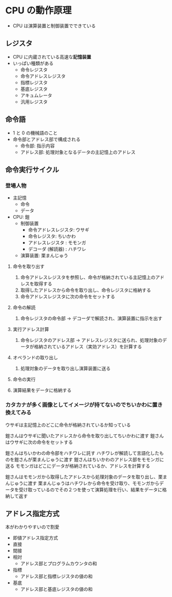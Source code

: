 # CPU の動作原理

- CPU は演算装置と制御装置でできている

## レジスタ

- CPU に内蔵されている高速な**記憶装置**
- いっぱい種類がある
  - 命令レジスタ
  - 命令アドレスレジスタ
  - 指標レジスタ
  - 基底レジスタ
  - アキュムレータ
  - 汎用レジスタ

## 命令語

- 1 と 0 の機械語のこと
- 命令部とアドレス部で構成される
  - 命令部: 指示内容
  - アドレス部: 処理対象となるデータの主記憶上のアドレス

## 命令実行サイクル

### 登場人物

- 主記憶
  - 命令
  - データ
- CPU: 鎧
  - 制御装置
    - 命令アドレスレジスタ: ウサギ
    - 命令レジスタ: ちいかわ
    - アドレスレジスタ : モモンガ
    - デコーダ (解読器) : ハチワレ
  - 演算装置: 栗まんじゅう

1. 命令を取り出す

   1. 命令アドレスレジスタを参照し、命令が格納されている主記憶上のアドレスを取得する
   2. 取得したアドレスから命令を取り出し、命令レジスタに格納する
   3. 命令アドレスレジスタに次の命令をセットする

2. 命令の解読
   1. 命令レジスタの命令部 → デコーダで解読され、演算装置に指示を出す
3. 実行アドレス計算
   1. 命令レジスタのアドレス部 → アドレスレジスタに送られ、処理対象のデータが格納されているアドレス（実効アドレス）を計算する
4. オペランドの取り出し
   1. 処理対象のデータを取り出し演算装置に送る
5. 命令の実行
6. 演算結果をデータに格納する

### カタカナが多く画像としてイメージが持てないのでちいかわに置き換えてみる

ウサギは主記憶上のどこに命令が格納されているか知っている

鎧さんはウサギに聞いたアドレスから命令を取り出してちいかわに渡す
鎧さんはウサギに次の命令をセットする

鎧さんはちいかわの命令部をハチワレに託す
ハチワレが解読して言語化したものを鎧さんが栗まんじゅうに渡す
鎧さんはちいかわのアドレス部をモモンガに送る
モモンガはどこにデータが格納されているか、アドレスを計算する

鎧さんはモモンガから取得したアドレスから処理対象のデータを取り出し、栗まんじゅうに渡す
栗まんじゅうはハチワレから命令を受け取り、モモンガからデータを受け取っているのでその２つを使って演算処理を行い、結果をデータに格納して返す

## アドレス指定方式

本がわかりやすいので割愛

- 即値アドレス指定方式
- 直接
- 間接
- 相対
  - アドレス部とプログラムカウンタの和
- 指標
  - アドレス部と指標レジスタの値の和
- 基底
  - アドレス部と基底レジスタの値の和
